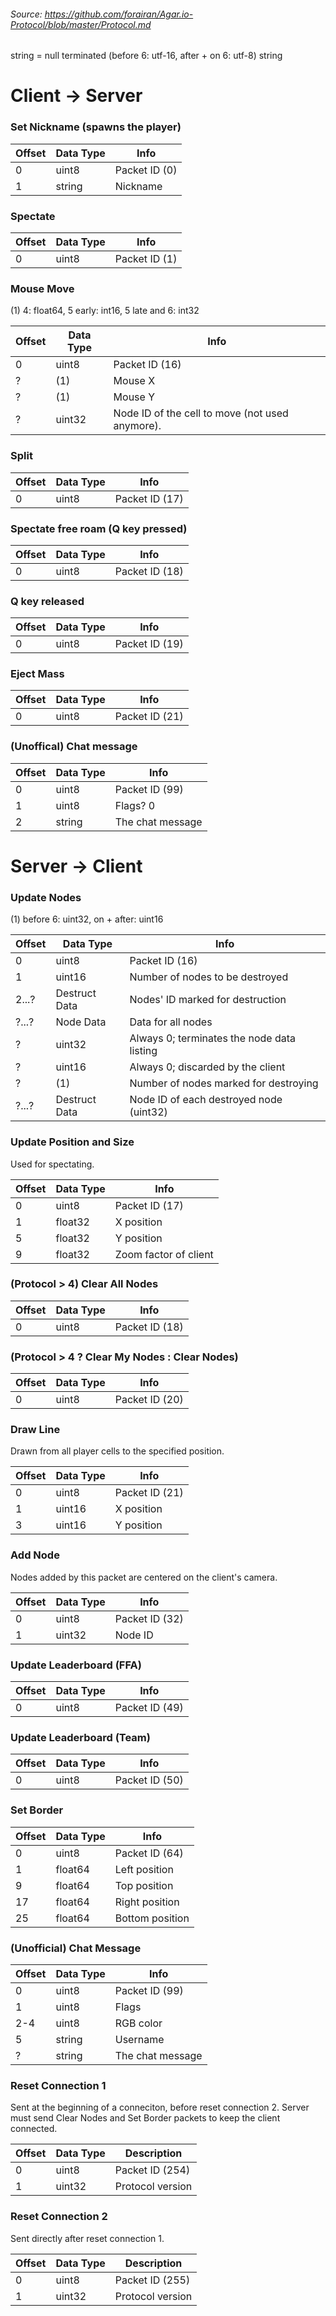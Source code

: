###### Source: https://github.com/forairan/Agar.io-Protocol/blob/master/Protocol.md

string = null terminated (before 6: utf-16, after + on 6: utf-8) string

# Client -> Server

### Set Nickname (spawns the player)
| Offset | Data Type | Info
|--------|-----------|-----------------
| 0      | uint8     | Packet ID (0)
| 1      | string    | Nickname

### Spectate
| Offset | Data Type | Info
|--------|-----------|-----------------
| 0      | uint8     | Packet ID (1)

### Mouse Move
(1) 4: float64, 5 early: int16, 5 late and 6: int32

| Offset | Data Type            | Info
|--------|----------------------|-----------------
| 0      | uint8                | Packet ID (16)
| ?      | (1)                  | Mouse X
| ?      | (1)                  | Mouse Y
| ?     | uint32               | Node ID of the cell to move (not used anymore).

### Split
| Offset | Data Type | Info
|--------|-----------|-----------------
| 0      | uint8     | Packet ID (17)

### Spectate free roam (Q key pressed)
| Offset | Data Type | Info
|--------|-----------|-----
| 0      | uint8     | Packet ID (18)

### Q key released
| Offset | Data Type | Info
|--------|-----------|-----
| 0      | uint8     | Packet ID (19)

### Eject Mass
| Offset | Data Type | Info
|--------|-----------|-----------------
| 0      | uint8     | Packet ID (21)

### (Unoffical) Chat message
| Offset | Data Type | Info
|--------|-----------|-----
| 0      | uint8     | Packet ID (99)
| 1      | uint8     | Flags? 0
| 2      | string    | The chat message

# Server -> Client

### Update Nodes
(1) before 6: uint32, on + after: uint16

| Offset | Data Type     | Info
|--------|---------------|-----------------
| 0      | uint8         | Packet ID (16)
| 1      | uint16        | Number of nodes to be destroyed
| 2...?  | Destruct Data | Nodes' ID marked for destruction
| ?...?  | Node Data     | Data for all nodes
| ?      | uint32        | Always 0; terminates the node data listing
| ?      | uint16        | Always 0; discarded by the client
| ?      | (1)           | Number of nodes marked for destroying
| ?...?  | Destruct Data | Node ID of each destroyed node (uint32)

### Update Position and Size
Used for spectating.

| Offset | Data Type | Info
|--------|-----------|-----
| 0      | uint8     | Packet ID (17)
| 1      | float32   | X position
| 5      | float32   | Y position
| 9      | float32   | Zoom factor of client

### (Protocol > 4) Clear All Nodes
| Offset | Data Type | Info
|--------|-----------|-----
| 0      | uint8     | Packet ID (18)

### (Protocol > 4 ? Clear My Nodes : Clear Nodes)
| Offset | Data Type | Info
|--------|-----------|-----
| 0      | uint8     | Packet ID (20)

### Draw Line
Drawn from all player cells to the specified position.

| Offset | Data Type | Info
|--------|-----------|-----
| 0      | uint8     | Packet ID (21)
| 1      | uint16    | X position
| 3      | uint16    | Y position

### Add Node
Nodes added by this packet are centered on the client's camera.

| Offset | Data Type | Info
|--------|-----------|-----
| 0      | uint8     | Packet ID (32)
| 1      | uint32    | Node ID

### Update Leaderboard (FFA)
| Offset | Data Type | Info
|--------|-----------|-----
| 0      | uint8     | Packet ID (49)

### Update Leaderboard (Team)
| Offset | Data Type | Info
|--------|-----------|-----
| 0      | uint8     | Packet ID (50)

### Set Border
| Offset | Data Type | Info
|--------|-----------|-----------------
| 0      | uint8     | Packet ID (64)
| 1      | float64   | Left position
| 9      | float64   | Top position
| 17     | float64   | Right position
| 25     | float64   | Bottom position

### (Unofficial) Chat Message
| Offset | Data Type | Info
|--------|-----------|-----
| 0      | uint8     | Packet ID (99)
| 1      | uint8     | Flags
| 2-4    | uint8     | RGB color
| 5      | string    | Username
| ?      | string    | The chat message

### Reset Connection 1
Sent at the beginning of a conneciton, before reset connection 2. Server must send Clear Nodes and Set Border packets to keep the client connected.

| Offset | Data Type | Description
|--------|-----------|-----------------
| 0      | uint8     | Packet ID (254)
| 1      | uint32    | Protocol version

### Reset Connection 2
Sent directly after reset connection 1.

| Offset | Data Type | Description
|--------|-----------|-----------------
| 0      | uint8     | Packet ID (255)
| 1      | uint32    | Protocol version

